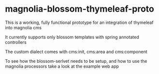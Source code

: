 magnolia-blossom-thymeleaf-proto
================================

This is a working, fully functional prototype for an integration of thymeleaf into magnolia cms

It currently supports only blossom templates with spring annotated controllers

The custom dialect comes with cms:init, cms:area and cms:component

To see how the blossom-serlvet needs to be setup, and how to use the magnolia processors take a look at the example web app